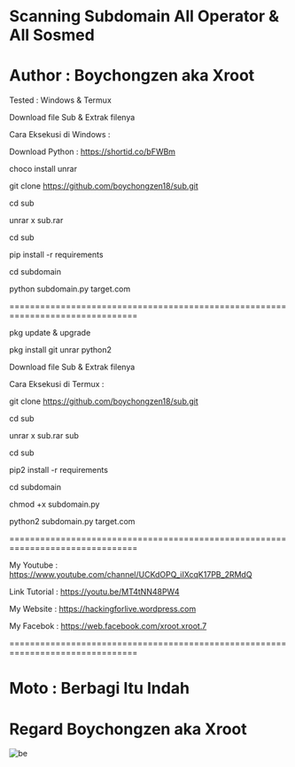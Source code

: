 # Scanning Subdomain All Operator & All Sosmed 

# Author : Boychongzen aka Xroot



Tested : Windows & Termux

Download file Sub & Extrak filenya

Cara Eksekusi di Windows :

Download Python : https://shortid.co/bFWBm

choco install unrar

git clone https://github.com/boychongzen18/sub.git

cd sub

unrar x sub.rar

cd sub

pip install -r requirements

cd subdomain

python subdomain.py target.com

===============================================================================

pkg update & upgrade

pkg install git unrar python2 

Download file Sub & Extrak filenya

Cara Eksekusi di Termux :

git clone https://github.com/boychongzen18/sub.git

cd sub

unrar x sub.rar sub

cd sub 

pip2 install -r requirements

cd subdomain

chmod +x subdomain.py

python2 subdomain.py target.com

===============================================================================

My Youtube : https://www.youtube.com/channel/UCKdOPQ_iIXcqK17PB_2RMdQ

Link Tutorial : https://youtu.be/MT4tNN48PW4

My Website : https://hackingforlive.wordpress.com

My Facebok : https://web.facebook.com/xroot.xroot.7

===============================================================================

# Moto : Berbagi Itu Indah


# Regard Boychongzen aka Xroot

![be](https://raw.githubusercontent.com/boychongzen18/sub/master/sub.jpg)
